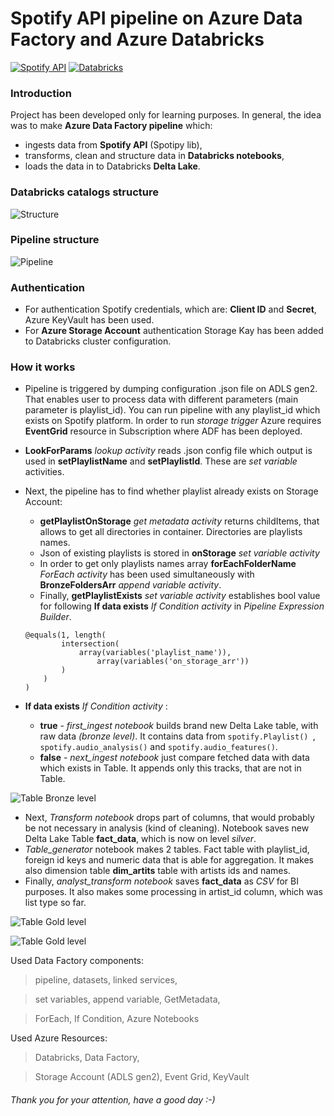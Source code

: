 # Spotify API pipeline on Azure Data Factory and Azure Databricks

[![Spotify API](https://developer.spotify.com/assets/WebAPI_intro.png)](https://developer.spotify.com/documentation/web-api/)
[![Databricks](https://scriptfactory.pl/blog/wp-content/uploads/2022/02/og-databricks.png)](https://azure.microsoft.com/en-us/free/databricks/)

### Introduction
Project has been developed only for learning purposes. In general, the idea was to make **Azure Data Factory pipeline** which:
- ingests data from **Spotify API** (Spotipy lib), 
- transforms, clean and structure data in **Databricks notebooks**,
- loads the data in to Databricks **Delta Lake**.

### Databricks catalogs structure
![Structure](https://i.postimg.cc/vH37hS9h/sctructure.png)
### Pipeline structure
![Pipeline](https://i.postimg.cc/y8wzJjf6/pipeline-ADF.png)
### Authentication
- For authentication Spotify credentials, which are: **Client ID** and **Secret**, Azure KeyVault has been used.
- For **Azure Storage Account** authentication Storage Kay has been added to Databricks cluster configuration.

### How it works
- Pipeline is triggered by dumping configuration .json file on ADLS gen2. That enables user to process data with different parameters (main parameter is playlist_id). You can run pipeline with any playlist_id which exists on Spotify platform. In order to run _storage trigger_ Azure requires **EventGrid** resource in Subscription where ADF has been deployed.  
- **LookForParams** _lookup activity_ reads .json config file which output is used in **setPlaylistName** and **setPlaylistId**. These are _set variable_ activities.
- Next, the pipeline has to find whether playlist already exists on Storage Account: 
    - **getPlaylistOnStorage** _get metadata activity_ returns childItems, that allows to get all directories in container. Directories are playlists names.
    - Json of existing playlists is stored in **onStorage** _set variable activity_
    - In order to get only playlists names array **forEachFolderName** _ForEach activity_ has been used simultaneously with **BronzeFoldersArr** _append variable activity_.
    - Finally, **getPlaylistExists** _set variable activity_ establishes bool value for following **If data exists** _If Condition activity_ in _Pipeline Expression Builder_.

    ```
    @equals(1, length(
            intersection(
                array(variables('playlist_name')), 
                    array(variables('on_storage_arr'))
            )
        )
    )
    ```
- **If data exists** _If Condition activity_ : 
    - **true** - _first_ingest notebook_ builds brand new Delta Lake table, with raw data  _(bronze level)_. It contains data from `spotify.Playlist() `, `spotify.audio_analysis()` and `spotify.audio_features()`.
    - **false** - _next_ingest notebook_ just compare fetched data with data which exists in Table. It appends only this tracks, that are not in Table.
    
![Table Bronze level](https://i.postimg.cc/GtRXHsF7/bronze.png)

- Next, _Transform notebook_ drops part of columns, that would probably be not necessary in analysis (kind of cleaning). Notebook saves new Delta Lake Table **fact_data**, which is now on level _silver_.
- _Table_generator_ notebook makes 2 tables. Fact table with playlist_id, foreign id keys and numeric data that is able for aggregation. It makes also dimension table **dim_artits** table with artists ids and names.
- Finally, _analyst_transform notebook_ saves **fact_data** as _CSV_ for BI purposes. It also makes some processing in artist_id column, which was list type so far.

![Table Gold level](https://i.postimg.cc/TP4wdV6x/gold.png)

![Table Gold level](https://i.postimg.cc/0jV984rc/artists.png)


Used Data Factory components:
> pipeline, datasets, linked services,

> set variables, append variable, GetMetadata,

> ForEach, If Condition, Azure Notebooks

Used Azure Resources:
> Databricks, Data Factory,

> Storage Account (ADLS gen2), Event Grid, KeyVault

###### Thank you for your attention, have a good day :-)
